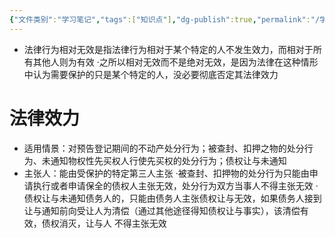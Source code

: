 ```yaml
---
{"文件类别":"学习笔记","tags":["知识点"],"dg-publish":true,"permalink":"/学习笔记/知识点/法律行为相对无效/","dgPassFrontmatter":true}
---
```


- 法律行为相对无效是指法律行为相对于某个特定的人不发生效力，而相对于所有其他人则为有效
·之所以相对无效而不是绝对无效，是因为法律在这种情形中认为需要保护的只是某个特定的人，没必要彻底否定其法律效力

# 法律效力
- 适用情景：对预告登记期间的不动产处分行为；被查封、扣押之物的处分行为、未通知物权性先买权人行使先买权的处分行为；债权让与未通知
- 主张人：能由受保护的特定第三人主张
·被查封、扣押物的处分行为只能由申请执行或者申请保全的债权人主张无效，处分行为双方当事人不得主张无效
·债权让与未通知债务人的，只能由债务人主张债权让与无效，如果债务人接到让与通知前向受让人为清偿（通过其他途径得知债权让与事实），该清偿有效，债权消灭，让与人 不得主张无效
